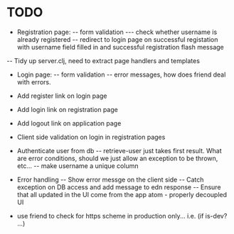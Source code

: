 # TODO

- Registration page:
-- form validation
--- check whether username is already registered
-- redirect to login page on successful registation with username field filled in and successful registration flash message 

-- Tidy up server.clj, need to extract page handlers and templates

- Login page: 
-- form validation
-- error messages, how does friend deal with errors.

- Add register link on login page
- Add login link on registration page
- Add logout link on application page

- Client side validation on login in registration pages

- Authenticate user from db
-- retrieve-user just takes first result. What are error conditions, should we just allow an exception to be thrown, etc...
-- make username a unique column


- Error handling
-- Show error messge on the client side
-- Catch exception on DB access and add message to edn response
-- Ensure that all updated in the UI come from the app atom - properly decoupled UI

- use friend to check for https scheme in production only... i.e. (if is-dev? ...)
